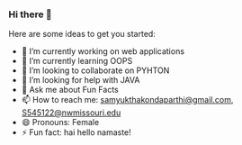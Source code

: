 ### Hi there 👋

Here are some ideas to get you started:

- 🔭 I’m currently working on web applications
- 🌱 I’m currently learning OOPS
- 👯 I’m looking to collaborate on PYHTON 
- 🤔 I’m looking for help with JAVA
- 💬 Ask me about Fun Facts
- 📫 How to reach me: samyukthakondaparthi@gmail.com, S545122@nwmissouri.edu
- 😄 Pronouns: Female
- ⚡ Fun fact: hai hello namaste!
